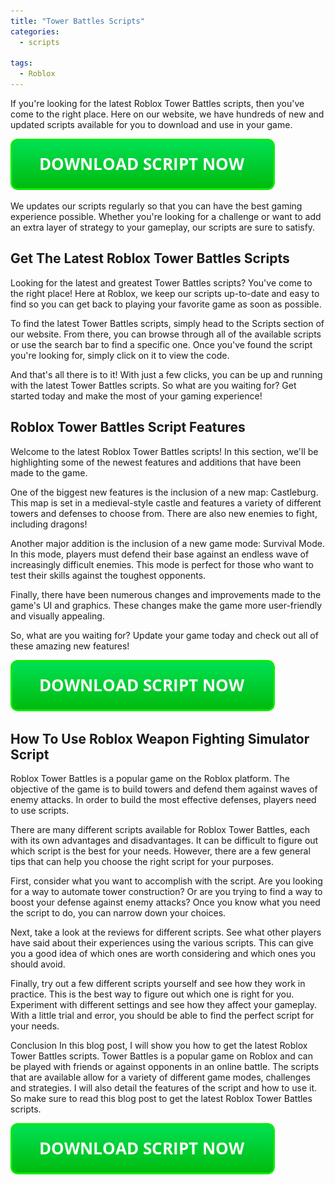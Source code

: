 ```yaml
---
title: "Tower Battles Scripts"
categories:
  - scripts
  
tags:
  - Roblox
---
```


If you're looking for the latest Roblox Tower Battles scripts, then you've come to the right place. Here on our website, we have hundreds of new and updated scripts available for you to download and use in your game.

[![script button](https://github.com/robloxpaste/robloxpaste.github.io/blob/main/script_button.png?raw=true)](https://rbxpaste.com/latest-script)


We updates our scripts regularly so that you can have the best gaming experience possible. Whether you're looking for a challenge or want to add an extra layer of strategy to your gameplay, our scripts are sure to satisfy.

## Get The Latest Roblox Tower Battles Scripts

Looking for the latest and greatest Tower Battles scripts? You've come to the right place! Here at Roblox, we keep our scripts up-to-date and easy to find so you can get back to playing your favorite game as soon as possible.

To find the latest Tower Battles scripts, simply head to the Scripts section of our website. From there, you can browse through all of the available scripts or use the search bar to find a specific one. Once you've found the script you're looking for, simply click on it to view the code.

And that's all there is to it! With just a few clicks, you can be up and running with the latest Tower Battles scripts. So what are you waiting for? Get started today and make the most of your gaming experience!

## Roblox Tower Battles Script Features

Welcome to the latest Roblox Tower Battles scripts! In this section, we'll be highlighting some of the newest features and additions that have been made to the game.

One of the biggest new features is the inclusion of a new map: Castleburg. This map is set in a medieval-style castle and features a variety of different towers and defenses to choose from. There are also new enemies to fight, including dragons!

Another major addition is the inclusion of a new game mode: Survival Mode. In this mode, players must defend their base against an endless wave of increasingly difficult enemies. This mode is perfect for those who want to test their skills against the toughest opponents.

Finally, there have been numerous changes and improvements made to the game's UI and graphics. These changes make the game more user-friendly and visually appealing.

So, what are you waiting for? Update your game today and check out all of these amazing new features!

[![script button](https://github.com/robloxpaste/robloxpaste.github.io/blob/main/script_button.png?raw=true)](https://rbxpaste.com/latest-script)

## How To Use Roblox Weapon Fighting Simulator Script
Roblox Tower Battles is a popular game on the Roblox platform. The objective of the game is to build towers and defend them against waves of enemy attacks. In order to build the most effective defenses, players need to use scripts.

There are many different scripts available for Roblox Tower Battles, each with its own advantages and disadvantages. It can be difficult to figure out which script is the best for your needs. However, there are a few general tips that can help you choose the right script for your purposes.

First, consider what you want to accomplish with the script. Are you looking for a way to automate tower construction? Or are you trying to find a way to boost your defense against enemy attacks? Once you know what you need the script to do, you can narrow down your choices.

Next, take a look at the reviews for different scripts. See what other players have said about their experiences using the various scripts. This can give you a good idea of which ones are worth considering and which ones you should avoid.

Finally, try out a few different scripts yourself and see how they work in practice. This is the best way to figure out which one is right for you. Experiment with different settings and see how they affect your gameplay. With a little trial and error, you should be able to find the perfect script for your needs.

Conclusion
In this blog post, I will show you how to get the latest Roblox Tower Battles scripts. Tower Battles is a popular game on Roblox and can be played with friends or against opponents in an online battle. The scripts that are available allow for a variety of different game modes, challenges and strategies. I will also detail the features of the script and how to use it. So make sure to read this blog post to get the latest Roblox Tower Battles scripts.

[![script button](https://github.com/robloxpaste/robloxpaste.github.io/blob/main/script_button.png?raw=true)](https://rbxpaste.com/latest-script)